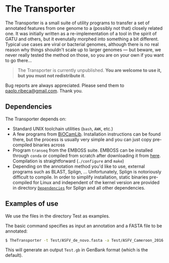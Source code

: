 # The Transporter

The Transporter is a small suite of utility programs to transfer a set of annotated features from one genome to a (possibly not that) closely related one. It was initially written as a re-implementation of a tool in the spirit of GATU and others, but it evenutally morphed into something a bit different. Typical use cases are viral or bacterial genomes, although there is no real reason why things shouldn't scale up to larger genomes &mdash; but beware, we never really tested the method on those, so you are on your own if you want to go there... 

> The Transporter is currently unpublished. **You are welcome to use it, but you must not redistribute it**.

Bug reports are always appreciated. Please send them to [paolo.ribeca@gmail.com](mailto:paolo.ribeca@gmail.com). Thank you.

## Dependencies

The Transporter depends on:
* Standard UNIX toolchain utilities (`bash`, `AWK`, etc.)
* A few programs from [BiOCamLib](https://github.com/PaoloRibeca/BiOCamLib). Installation instructions can be found there, but the process is usually very simple and you can just copy pre-compiled binaries across
* Program `transeq` from the EMBOSS suite. EMBOSS can be installed through `conda` or compiled from scratch after downloading it from [here](https://emboss.sourceforge.net/download/). Compilation is straightforward (`./configure` and `make`)
* Depending on the annotation method you'd like to use, external programs such as BLAST, Splign, ...
Unfortunately, Splign is notoriously difficult to compile. In order to simplify installation, static binaries pre-compiled for Linux and independent of the kernel version are provided in directory [`Dependencies`](Dependencies) for Splign and all other dependencies.

## Examples of use

We use the files in the directory Test as examples.

The basic command specifies as input an annotation and a FASTA file to be annotated:

```bash
$ TheTransporter -t Test/ASFV_de_novo.fasta -a Test/ASFV_Cameroon_2016.gbk -o Test
```
This will generate an output `Test.gb` in GenBank format (which is the default).

